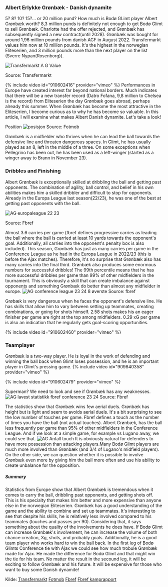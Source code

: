 
### Albert Erlykke Grønbæk - Danish dynamite
5? 8? 10? 15?... or 20 million pund? How much is Bodø GLimt player Albert Grønbæk worth? 8,3 million punds is definitely not enough to get Bodø Glimt to sell Grønbæk. Charlotte had the offer rejected, and Grønbæk has subsequently signed a new contract(until 2028). Grønbæk was bought for around 1,96 million pounds from danish AGF in August 2022. Transfermarkt values him now at 10 million pounds. It's the highest in the norwegian Eliteserien, and 3 million pounds more than the next player on the list (Sverre Nypan(Rosenborg)).

![Transfermarkt A G Value](https://github.com/n0rthface43/Ball/assets/157420543/a425449a-ed8f-48a8-8159-2808333296df)

Source: Transfermarkt

{% include video id="910602416" provider="vimeo" %}
Performances in Europe have created interest far beyond national borders. Much indicates that there will be a new transfer record (Datro Fofana, 9,8 million to Chelsea is the record) from Eliteserien the day Grønbæk goes abroad, perhaps already this summer. When Grønbæk has become the most attractive in the Eliteserien, I become curious as to why he has become so valuable. In this article, I will examine what makes Albert Danish dynamite. Let's take a look!

Position
![posisjon](https://github.com/n0rthface43/Ball/assets/157420543/592342fc-ceeb-4f08-8c43-af7617e92777)
Source: Fotmob

Grønbæk is a midfielder who thrives when he can lead the ball towards the defensive line and threaten dangerous spaces. In Glimt, he has usually played as an 8, left in the middle of a three. On some exceptions when Pellegrino has been out, he has been used as a left-winger (started as a winger away to Brann in November 23).

### Dribbles and Finishing
Albert Grønbæk is exceptionally skilled at dribbling the ball and getting past opponents. The combination of agility, ball control, and belief in his own abilities makes him a skilled dribbler and difficult to stop for opponents. Already in the Europa League last season(22/23), he was one of the best at getting past opponents with the ball.

![AG europaleague 22 23](https://github.com/n0rthface43/Ball/assets/157420543/c727aa9a-04e8-41c5-baec-7806c13249e8)

Source: Fbref

Almost 3.6 carries per game (fbref defines progressive carries as leading the ball where the ball is carried at least 10 yards towards the opponent's goal. Additionally, all carries into the opponent's penalty box is also included). This season, Grønbæk has just as many carries per game in the Conference League as he had in the Europa League in 2022/23 (this is before the Ajax matches). Therefore, it's no surprise that Grønbæk also has many carries into the final third. Grønbæk also produces some enormous numbers for successful dribbles! The 99th percentile means that he has more successful dribbles per game than 99% of other midfielders in the tournament. This is obviously a skill that can create imbalance against opponents and something Grønbæk do better than almost any midfielder in europe.
![AG conference league 23 24 8 øverste ](https://github.com/n0rthface43/Ball/assets/157420543/ad97a3c5-3c9a-4677-ba97-e5ac5a453302)
Source: fbref

Grøbæk is very dangerous when he faces the opponent's defensive line. He has skills that allow him to vary between setting up teammates, creating combinations, or going for shots himself. 2.58 shots makes his an eager finisher per game are right at the top among midfielders. 0.29 xG per game is also an indication that he regularly gets goal-scoring opportunities.

{% include video id="910602460" provider="vimeo" %}

### Teamplayer

Grønbæk is a two-way player. He is loyal in the work of defending and winning the ball back when Glimt loses possession, and he is an important player in Glimt's pressing game. 
{% include video id="909840358" provider="vimeo" %}

{% include video id="910602479" provider="vimeo" %}

Superman?
We need to look and see if Grønbæk has any weaknesses.
![AG lavest statistikk fbref conference 23 24](https://github.com/n0rthface43/Ball/assets/157420543/7ce21e62-c140-4d81-afc4-a2e5725952d5)
Source: Fbref

The statistics show that Grønbæk wins few aerial duels. Grønbæk has height but is light and seem to avoids aerial duels. It's a bit surprising to see the low number of touches per game. Fbref defines a touch as the number of times you have the ball (not actual touches). Albert Grønbæk, has the ball less frequently per game than 95% of other midfielders in the Conference League. And if we look at a simple game, for example vs Lugano away, we could see that.
![AG Antall touch](https://github.com/n0rthface43/Ball/assets/157420543/1ae8a374-a280-41db-b351-2d1924611823)
It is obviously natural for defenders to have more possession than attacking players.Many Bodø Glimt players are much more involved than Grønbæk (and 3/4 of Lugano's midfield players). On the other side, we can question whether it is possible to involve Grønbæk even more by giving him the ball more often and use his ability to create unbalance for the opposition.

##### Summary
Statistics from Europe show that Albert Grønbæk is tremendous when it comes to carry the ball, dribbling past opponents, and getting shots off. This is his specialty that makes him better and more expensive than anyone else in the norwegian Eliteserien. Grønbæk has a good understanding of the game and the ability to combine and set up teammates. It's interesting to see that despite his skills, he is relatively less involved compared to his teammates (touches and passes per 90). Considering that, it says something about the quality of the involvements he does have. If Bodø Glimt can increase Grønbæk's involvement, he can increase the volume of both chance creation, Xg, shots, and probably goals. Additionally, he is a good team player who works hard to win the ball back. In the first leg of Bodø Glimts Conference tie with Ajax we could see how much trobule Grønbæk made for Ajax. He made the difference for Bodø Glimt and that might win the tie for his team. No matter the result in the secound leg, it will be exciting to follow Grønbæk and his future. It will be expensive for those who want to buy some Danish dynamite! 

Kilde:
[Transfermarkt](https://www.transfermarkt.com/albert-gronbaek/profil/spieler/503866)
[Fotmob](https://www.fotmob.com/matches/bodoglimt-vs-molde/2rwsj9#4301593)
[Fbref](https://fbref.com/en/players/0da5076f/scout/11837/Albert-Erlykke-Scouting-Report)
[Fbref kamprapport](https://fbref.com/en/matches/95715e69/Lugano-BodoGlimt-September-21-2023-Europa-Conference-League)
